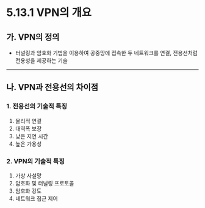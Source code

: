# 5.13.1 VPN의 개요

## 가. VPN의 정의
- 터널링과 암호화 기법을 이용하여 공중망에 접속한 두 네트워크를 연결, 전용선처럼 전용성을 제공하는 기술

---

## 나. VPN과 전용선의 차이점

### 1. 전용선의 기술적 특징
1. 물리적 연결
2. 대역폭 보장
3. 낮은 지연 시간
4. 높은 가용성

### 2. VPN의 기술적 특징
1. 가상 사설망
2. 암호화 및 터널링 프로토콜
3. 암호화 강도
4. 네트워크 접근 제어
